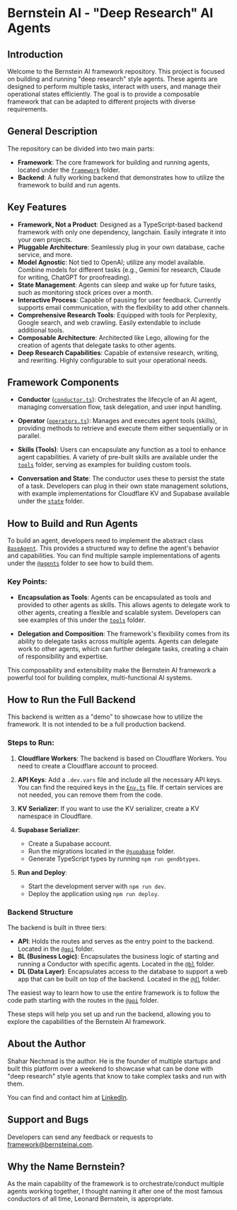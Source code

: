 # Bernstein AI - "Deep Research" AI Agents

## Introduction

Welcome to the Bernstein AI framework repository. This project is focused on building and running "deep research" style agents. These agents are designed to perform multiple tasks, interact with users, and manage their operational states efficiently. The goal is to provide a composable framework that can be adapted to different projects with diverse requirements.

## General Description

The repository can be divided into two main parts:

- **Framework**: The core framework for building and running agents, located under the [`framework`](./src/framework) folder.
- **Backend**: A fully working backend that demonstrates how to utilize the framework to build and run agents.

## Key Features

- **Framework, Not a Product**: Designed as a TypeScript-based backend framework with only one dependency, langchain. Easily integrate it into your own projects.
- **Pluggable Architecture**: Seamlessly plug in your own database, cache service, and more.
- **Model Agnostic**: Not tied to OpenAI; utilize any model available. Combine models for different tasks (e.g., Gemini for research, Claude for writing, ChatGPT for proofreading).
- **State Management**: Agents can sleep and wake up for future tasks, such as monitoring stock prices over a month.
- **Interactive Process**: Capable of pausing for user feedback. Currently supports email communication, with the flexibility to add other channels.
- **Comprehensive Research Tools**: Equipped with tools for Perplexity, Google search, and web crawling. Easily extendable to include additional tools.
- **Composable Architecture**: Architected like Lego, allowing for the creation of agents that delegate tasks to other agents.
- **Deep Research Capabilities**: Capable of extensive research, writing, and rewriting. Highly configurable to suit your operational needs.

## Framework Components

- **Conductor** ([`conductor.ts`](./src/framework/conductor.ts)): Orchestrates the lifecycle of an AI agent, managing conversation flow, task delegation, and user input handling.

- **Operator** ([`operators.ts`](./src/framework/operators.ts)): Manages and executes agent tools (skills), providing methods to retrieve and execute them either sequentially or in parallel.

- **Skills (Tools)**: Users can encapsulate any function as a tool to enhance agent capabilities. A variety of pre-built skills are available under the [`tools`](./src/tools) folder, serving as examples for building custom tools.

- **Conversation and State**: The conductor uses these to persist the state of a task. Developers can plug in their own state management solutions, with example implementations for Cloudflare KV and Supabase available under the [`state`](./src/state) folder.

## How to Build and Run Agents

To build an agent, developers need to implement the abstract class [`BaseAgent`](./src/framework/agents/BaseAgent.ts). This provides a structured way to define the agent's behavior and capabilities. You can find multiple sample implementations of agents under the [`@agents`](./src/agents) folder to see how to build them.

### Key Points:

- **Encapsulation as Tools**: Agents can be encapsulated as tools and provided to other agents as skills. This allows agents to delegate work to other agents, creating a flexible and scalable system. Developers can see examples of this under the [`tools`](./src/tools) folder.

- **Delegation and Composition**: The framework's flexibility comes from its ability to delegate tasks across multiple agents. Agents can delegate work to other agents, which can further delegate tasks, creating a chain of responsibility and expertise.

This composability and extensibility make the Bernstein AI framework a powerful tool for building complex, multi-functional AI systems.

## How to Run the Full Backend

This backend is written as a "demo" to showcase how to utilize the framework. It is not intended to be a full production backend.

### Steps to Run:

1. **Cloudflare Workers**: The backend is based on Cloudflare Workers. You need to create a Cloudflare account to proceed.

2. **API Keys**: Add a `.dev.vars` file and include all the necessary API keys. You can find the required keys in the [`Env.ts`](./src/Env.ts) file. If certain services are not needed, you can remove them from the code.

3. **KV Serializer**: If you want to use the KV serializer, create a KV namespace in Cloudflare.

4. **Supabase Serializer**:

   - Create a Supabase account.
   - Run the migrations located in the [`@supabase`](./src/supabase) folder.
   - Generate TypeScript types by running `npm run gendbtypes`.

5. **Run and Deploy**:
   - Start the development server with `npm run dev`.
   - Deploy the application using `npm run deploy`.

### Backend Structure

The backend is built in three tiers:

- **API**: Holds the routes and serves as the entry point to the backend. Located in the [`@api`](./src/api) folder.
- **BL (Business Logic)**: Encapsulates the business logic of starting and running a Conductor with specific agents. Located in the [`@bl`](./src/bl) folder.
- **DL (Data Layer)**: Encapsulates access to the database to support a web app that can be built on top of the backend. Located in the [`@dl`](./src/dl) folder.

The easiest way to learn how to use the entire framework is to follow the code path starting with the routes in the [`@api`](./src/api) folder.

These steps will help you set up and run the backend, allowing you to explore the capabilities of the Bernstein AI framework.

## About the Author

Shahar Nechmad is the author. He is the founder of multiple startups and built this platform over a weekend to showcase what can be done with "deep research" style agents that know to take complex tasks and run with them.

You can find and contact him at [LinkedIn](https://linkedin.com/in/nechmad).

## Support and Bugs

Developers can send any feedback or requests to framework@bernsteinai.com.

## Why the Name Bernstein?

As the main capability of the framework is to orchestrate/conduct multiple agents working together, I thought naming it after one of the most famous conductors of all time, Leonard Bernstein, is appropriate.
